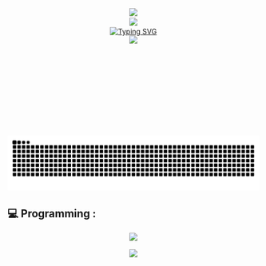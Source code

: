 <div style="pointer-events: none;" align="center" >
    <img style="pointer-events: none;"
        src="https://capsule-render.vercel.app/api?type=venom&height=300&color=gradient&text=Hi%20I'm%20Chathuranga&textBg=false&animation=twinkling&desc=Welcome%20to%20my%20GitHub&descAlignY=63&section=header&stroke=FFFFFF&strokeWidth=1&fontColor=8787cb" />
</div>
<div align="center">
    <img src="https://visitor-badge.laobi.icu/badge?page_id=czampath.czampath" />
</div>
<div align="center">
    <a href="https://git.io/typing-svg"><img src="https://readme-typing-svg.herokuapp.com?font=Fira+Code&center=true&vCenter=true&random=false&width=435&lines=Here+are+my+GitHub+stats+!;Enjoy+!;" alt="Typing SVG" /></a>
</div>
<div align="center" style="width: 100%;display: flex;justify-content: space-around;align-items: center;">
<!--     <img height="200em"
        src="https://github-readme-stats-eight-theta.vercel.app/api?username=czampath&show_icons=true&count_private=true&theme=react&include_all_commits=true&hide_border=true&bg_color=1F222E&title_color=F85D7F&icon_color=F8D866" /> -->
    <img height="200em"
        src="https://github-readme-stats-three-peach-71.vercel.app/api/top-langs/?username=czampath&layout=compact&langs_count=6&theme=react&include_all_commits=true&hide_border=true" />
</div>
<!-- <br><br>
<div align="center">
    <img src="https://github-profile-trophy.vercel.app/?username=czampath&theme=onedark" />
</div>
<br><br> -->
<div align="center">
    <picture>
      <source media="(prefers-color-scheme: dark)" srcset="grid-snake-dark.svg" />
      <source media="(prefers-color-scheme: light)" srcset="grid-snake-light.svg" />
      <img alt="github-snake" src="https://raw.githubusercontent.com/czampath/czampath/main/grid-snake-light.svg" />
    </picture>
</div>

## 💻 Programming :
<p align="center">
  <a href="https://skillicons.dev">
    <img src="https://skillicons.dev/icons?i=java,spring,js,ts,react,nextjs,vite,jquery,html,tailwind,nodejs,postgres,arduino,threejs,py" />
  </a>
</p>
<p align="center">
  <a href="https://skillicons.dev">
    <img src="https://skillicons.dev/icons?i=vscode,idea,postman,sentry" />
  </a>
</p>
